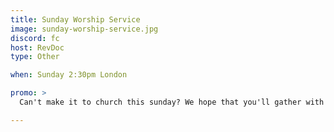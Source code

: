 ```yaml
---
title: Sunday Worship Service
image: sunday-worship-service.jpg
discord: fc
host: RevDoc
type: Other

when: Sunday 2:30pm London

promo: >
  Can't make it to church this sunday? We hope that you'll gather with us as we worship our Lord this Lord's Day.

---
```


